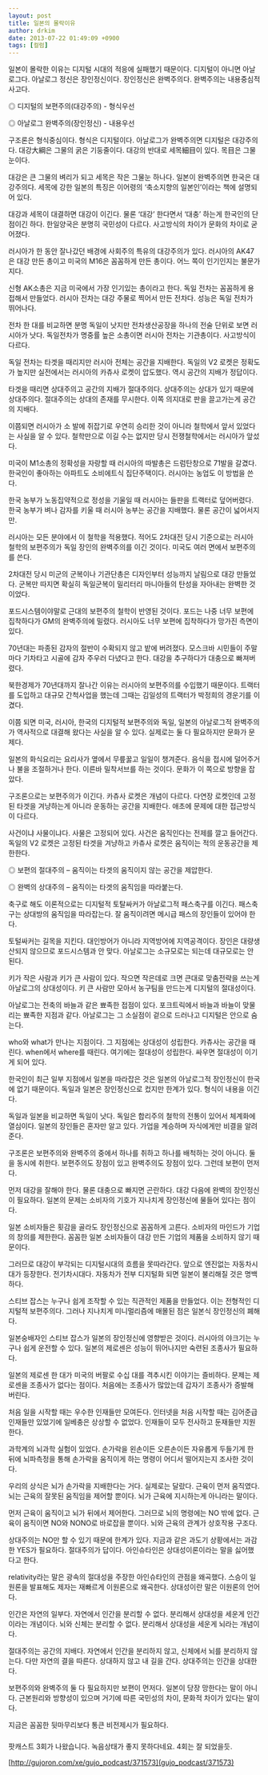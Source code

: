 ```yaml
---
layout: post
title: 일본의 몰락이유
author: drkim
date: 2013-07-22 01:49:09 +0900
tags: [컬럼]
---
```


  


일본이 몰락한 이유는 디지털 시대의 적응에 실패했기 때문이다. 디지털이 아니면 아날로그다. 아날로그 정신은 장인정신이다. 장인정신은 완벽주의다. 완벽주의는 내용중심적 사고다. 


  


◎ 디지털의 보편주의(대강주의) - 형식우선 

◎ 아날로그 완벽주의(장인정신) - 내용우선 


  


구조론은 형식중심이다. 형식은 디지털이다. 아날로그가 완벽주의면 디지털은 대강주의다. 대강大綱은 그물의 굵은 기둥줄이다. 대강의 반대로 세목細目이 있다. 목目은 그물눈이다. 


  


대강은 큰 그물의 벼리가 되고 세목은 작은 그물눈 하나다. 일본이 완벽주의면 한국은 대강주의다. 세목에 강한 일본의 특징은 이어령의 ‘축소지향의 일본인’이라는 책에 설명되어 있다. 


  


대강과 세목이 대결하면 대강이 이긴다. 물론 ‘대강’ 한다면서 ‘대충’ 하는게 한국인의 단점이긴 하다. 한일양국은 분명히 국민성이 다르다. 사고방식의 차이가 문화의 차이로 굳어졌다. 


  


러시아가 한 동안 잘나갔던 배경에 사회주의 특유의 대강주의가 있다. 러시아의 AK47은 대강 만든 총이고 미국의 M16은 꼼꼼하게 만든 총이다. 어느 쪽이 인기인지는 불문가지다. 


  


신형 AK소총은 지금 미국에서 가장 인기있는 총이라고 한다. 독일 전차는 꼼꼼하게 용접해서 만들었다. 러시아 전차는 대강 주물로 찍어서 만든 전차다. 성능은 독일 전차가 뛰어나다.


  


전차 한 대를 비교하면 분명 독일이 낫지만 전차생산공장을 하나의 전술 단위로 보면 러시아가 낫다. 독일전차가 명중률 높은 소총이면 러시아 전차는 기관총이다. 사고방식이 다르다. 


  


독일 전차는 타겟을 때리지만 러시아 전체는 공간을 지배한다. 독일의 V2 로켓은 정확도가 높지만 실전에서는 러시아의 카츄사 로켓이 압도했다. 역시 공간의 지배가 정답이다.


  


타겟을 때리면 상대주의고 공간의 지배가 절대주의다. 상대주의는 상대가 있기 때문에 상대주의다. 절대주의는 상대의 존재를 무시한다. 이쪽 의지대로 판을 끌고가는게 공간의 지배다. 


  


이쯤되면 러시아가 소 발에 쥐잡기로 우연히 승리한 것이 아니라 철학에서 앞서 있었다는 사실을 알 수 있다. 철학만으로 이길 수는 없지만 당시 전쟁철학에서는 러시아가 앞섰다.


  


미국이 M1소총의 정확성을 자랑할 때 러시아의 따발총은 드럼탄창으로 71발을 갈겼다. 한국인이 좋아하는 아파트도 소비에트식 집단주택이다. 러시아는 농업도 이 방법을 쓴다. 


  


한국 농부가 노동집약적으로 정성을 기울일 때 러시아는 들판을 트랙터로 덮어버렸다. 한국 농부가 벼나 감자를 키울 때 러시아 농부는 공간을 지배했다. 물론 공간이 넓어서지만. 


  


러시아는 모든 분야에서 이 철학을 적용했다. 적어도 2차대전 당시 기준으로는 러시아 철학의 보편주의가 독일 장인의 완벽주의를 이긴 것이다. 미국도 여러 면에서 보편주의를 쓴다. 


  


2차대전 당시 미군의 군복이나 기관단총은 디자인부터 성능까지 날림으로 대강 만들었다. 군복만 따지면 확실히 독일군복이 밀리터리 마니아들의 탄성을 자아내는 완벽한 것이었다. 


  


포드시스템이야말로 근대의 보편주의 철학이 반영된 것이다. 포드는 나중 너무 보편에 집착하다가 GM의 완벽주의에 밀렸다. 러시아도 너무 보편에 집착하다가 망가진 측면이 있다.


  


70년대는 파종된 감자의 절반이 수확되지 않고 밭에 버려졌다. 모스크바 시민들이 주말마다 기차타고 시골에 감자 주우러 다녔다고 한다. 대강을 추구하다가 대충으로 빠져버렸다. 


  


북한경제가 70년대까지 잘나간 이유는 러시아의 보편주의를 수입했기 때문이다. 트랙터를 도입하고 대규모 간척사업을 했는데 그때는 김일성의 트랙터가 박정희의 경운기를 이겼다. 


  


이쯤 되면 미국, 러시아, 한국의 디지털적 보편주의와 독일, 일본의 아날로그적 완벽주의가 역사적으로 대결해 왔다는 사실을 알 수 있다. 실제로는 둘 다 필요하지만 문화가 문제다. 


  


일본의 화식요리는 요리사가 옆에서 무릎꿇고 일일이 챙겨준다. 음식을 접시에 덜어주거나 불을 조절하거나 한다. 이른바 밀착서브를 하는 것이다. 문화가 이 쪽으로 방향을 잡았다.


  


구조론으로는 보편주의가 이긴다. 카츄사 로켓은 개념이 다르다. 다연장 로켓인데 고정된 타겟을 겨냥하는게 아니라 운동하는 공간을 지배한다. 애초에 문제에 대한 접근방식이 다르다. 


  


사건이냐 사물이냐다. 사물은 고정되어 있다. 사건은 움직인다는 전제를 깔고 들어간다. 독일의 V2 로켓은 고정된 타겟을 겨냥하고 카츄사 로켓은 움직이는 적의 운동공간을 제한한다.


  


◎ 보편의 절대주의 – 움직이는 타겟의 움직이지 않는 공간을 제압한다. 

◎ 완벽의 상대주의 – 움직이는 타겟의 움직임을 따라붙는다. 


  


축구로 해도 이론적으로는 디지털적 토탈싸커가 아날로그적 패스축구를 이긴다. 패스축구는 상대방의 움직임을 따라잡는다. 잘 움직이려면 메시급 패스의 장인들이 있어야 한다. 


  


토털싸커는 길목을 지킨다. 대인방어가 아니라 지역방어에 지역공격이다. 장인은 대량생산되지 않으므로 포드시스템과 안 맞다. 아날로그는 소규모로는 되는데 대규모로는 안 된다. 


  


키가 작은 사람과 키가 큰 사람이 있다. 작으면 작은데로 크면 큰대로 맞춤전략을 쓰는게 아날로그의 상대성이다. 키 큰 사람만 모아서 농구팀을 만드는게 디지털의 절대성이다. 


  


아날로그는 전축의 바늘과 같은 뾰족한 접점이 있다. 포크트릭에서 바늘과 바늘이 맞물리는 뾰족한 지점과 같다. 아날로그는 그 소실점이 겉으로 드러나고 디지털은 안으로 숨는다. 


  


who와 what가 만나는 지점이다. 그 지점에는 상대성이 성립한다. 카츄사는 공간을 때린다. when에서 where를 때린다. 여기에는 절대성이 성립한다. 싸우면 절대성이 이기게 되어 있다. 


  


한국인이 최근 일부 지점에서 일본을 따라잡은 것은 일본의 아날로그적 장인정신이 한국에 없기 때문이다. 독일과 일본은 장인정신으로 컸지만 한계가 있다. 형식이 내용을 이긴다. 


  


독일과 일본을 비교하면 독일이 낫다. 독일은 합리주의 철학의 전통이 있어서 체계화에 열심이다. 일본의 장인들은 혼자만 알고 있다. 가업을 계승하며 자식에게만 비결을 알려준다. 


  


구조론은 보편주의와 완벽주의 중에서 하나를 취하고 하나를 배척하는 것이 아니다. 둘을 동시에 취한다. 보편주의도 장점이 있고 완벽주의도 장점이 있다. 그런데 보편이 먼저다. 


  


먼저 대강을 잘해야 한다. 물론 대충으로 빠지면 곤란하다. 대강 다음에 완벽의 장인정신이 필요하다. 일본의 문제는 소비자의 기호가 지나치게 장인정신에 물들어 있다는 점이다. 


  


일본 소비자들은 횟감을 골라도 장인정신으로 꼼꼼하게 고른다. 소비자의 마인드가 기업의 창의를 제한한다. 꼼꼼한 일본 소비자들이 대강 만든 기업의 제품을 소비하지 않기 때문이다. 


  


그러므로 대강이 부각되는 디지털시대의 흐름을 못따라간다. 앞으로 엔진없는 자동차시대가 등장한다. 전기차시대다. 자동차가 전부 디지털화 되면 일본이 불리해질 것은 명백하다. 


  


스티브 잡스는 누구나 쉽게 조작할 수 있는 직관적인 제품을 만들었다. 이는 전형적인 디지털적 보편주의다. 그러나 지나치게 미니멀리즘에 매몰된 점은 일본식 장인정신의 폐해다.


  


일본숭배자인 스티브 잡스가 일본의 장인정신에 영향받은 것이다. 러시아의 야크기는 누구나 쉽게 운전할 수 있다. 일본의 제로센은 성능이 뛰어나지만 숙련된 조종사가 필요하다. 


  


일본의 제로센 한 대가 미국의 버팔로 수십 대를 격추시킨 이야기는 즐비하다. 문제는 제로센을 조종사가 없다는 점이다. 처음에는 조종사가 많았는데 갑자기 조종사가 증발해 버린다.


  


처음 일을 시작할 때는 우수한 인재들만 모여든다. 인터넷을 처음 시작할 때는 김어준급 인재들만 있었기에 일베충은 상상할 수 없었다. 인재들이 모두 전사하고 둔재들만 지원한다. 


  


과학계의 뇌과학 실험이 있었다. 손가락을 왼손이든 오른손이든 자유롭게 두들기게 한 뒤에 뇌파측정을 통해 손가락을 움직이게 하는 명령이 어디서 떨어지는지 조사한 것이다. 


  


우리의 상식은 뇌가 손가락을 지배한다는 거다. 실제로는 달랐다. 근육이 먼저 움직였다. 뇌는 근육의 잘못된 움직임을 제어할 뿐이다. 뇌가 근육에 지시하는게 아니라는 말이다. 


  


먼저 근육이 움직이고 뇌가 뒤에서 제어한다. 그러므로 뇌의 명령에는 NO 밖에 없다. 근육이 움직이면 NO와 NONO로 바로잡을 뿐이다. 뇌와 근육의 관계가 상호작용 구조다. 


  


상대주의는 NO만 할 수 있기 때문에 한계가 있다. 지금과 같은 과도기 상황에서는 과감한 YES가 필요하다. 절대주의가 답이다. 아인슈타인은 상대성이론이라는 말을 싫어했다고 한다. 


  


relativity라는 말은 광속의 절대성을 주장한 아인슈타인의 관점을 왜곡했다. 스승이 일원론을 발표해도 제자는 재빠르게 이원론으로 왜곡한다. 상대성이란 말은 이원론의 언어다. 


  


인간은 자연의 일부다. 자연에서 인간을 분리할 수 없다. 분리해서 상대성을 세운게 인간이라는 개념이다. 뇌와 신체는 분리할 수 없다. 분리해서 상대성을 세운게 뇌라는 개념이다. 


  


절대주의는 공간의 지배다. 자연에서 인간을 분리하지 않고, 신체에서 뇌를 분리하지 않는다. 다만 자연의 결을 따른다. 상대하지 않고 내 길을 간다. 상대주의는 인간을 상대한다.


  


보편주의와 완벽주의 둘 다 필요하지만 보편이 먼저다. 일본이 당장 망한다는 말이 아니다. 근본원리와 방향성이 있으며 거기에 따른 국민성의 차이, 문화적 차이가 있다는 말이다. 


  


지금은 꼼꼼한 뒷마무리보다 통큰 비전제시가 필요하다. 





###



팟캐스트 3회가 나왔습니다. 녹음상태가 좋지 못하다네요. 4회는 잘 되었을듯.  




[http://gujoron.com/xe/gujo_podcast/371573](gujo_podcast/371573)